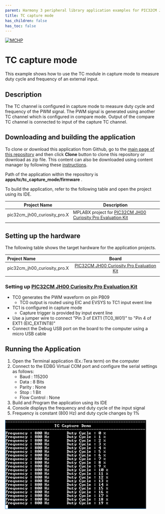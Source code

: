 ```yaml
---
parent: Harmony 3 peripheral library application examples for PIC32CM JH01 family
title: TC capture mode 
has_children: false
has_toc: false
---
```


[![MCHP](https://www.microchip.com/ResourcePackages/Microchip/assets/dist/images/logo.png)](https://www.microchip.com)

# TC capture mode

This example shows how to use the TC module in capture mode to measure duty cycle and frequency of an external input.

## Description

The TC channel is configured in capture mode to measure duty cycle and frequency of the PWM signal. The PWM signal is generated using another TC channel which is configured in compare mode. Output of the compare TC channel is connected to input of the capture TC channel.

## Downloading and building the application

To clone or download this application from Github, go to the [main page of this repository](https://github.com/Microchip-MPLAB-Harmony/csp_apps_pic32cm_jh00_jh01) and then click **Clone** button to clone this repository or download as zip file.
This content can also be downloaded using content manager by following these [instructions](https://github.com/Microchip-MPLAB-Harmony/contentmanager/wiki).

Path of the application within the repository is **apps/tc/tc_capture_mode/firmware** .

To build the application, refer to the following table and open the project using its IDE.

| Project Name      | Description                                    |
| ----------------- | ---------------------------------------------- |
| pic32cm_jh00_curiosity_pro.X | MPLABX project for [PIC32CM JH00 Curiosity Pro Evaluation Kit]() |
|||

## Setting up the hardware

The following table shows the target hardware for the application projects.

| Project Name| Board|
|:---------|:---------:|
| pic32cm_jh00_curiosity_pro.X | [PIC32CM JH00 Curiosity Pro Evaluation Kit]()
|||

### Setting up [PIC32CM JH00 Curiosity Pro Evaluation Kit]()

- TC0 generates the PWM waveform on pin PB09
  - TC0 output is routed using EIC and EVSYS to TC1 input event line
- TC1 is configured in capture mode
  - Capture trigger is provided by input event line
- Use a jumper wire to connect "Pin 3 of EXT1 (TC0_W01)" to "Pin 4 of EXT1 (EIC_EXTINT8)"
- Connect the Debug USB port on the board to the computer using a micro USB cable

## Running the Application

1. Open the Terminal application (Ex.:Tera term) on the computer
2. Connect to the EDBG Virtual COM port and configure the serial settings as follows:
    - Baud : 115200
    - Data : 8 Bits
    - Parity : None
    - Stop : 1 Bit
    - Flow Control : None
3. Build and Program the application using its IDE
4. Console displays the frequency and duty cycle of the input signal
5. Frequency is constant (800 Hz) and duty cycle changes by 1%

  ![output](images/output_tc_capture_mode.png)